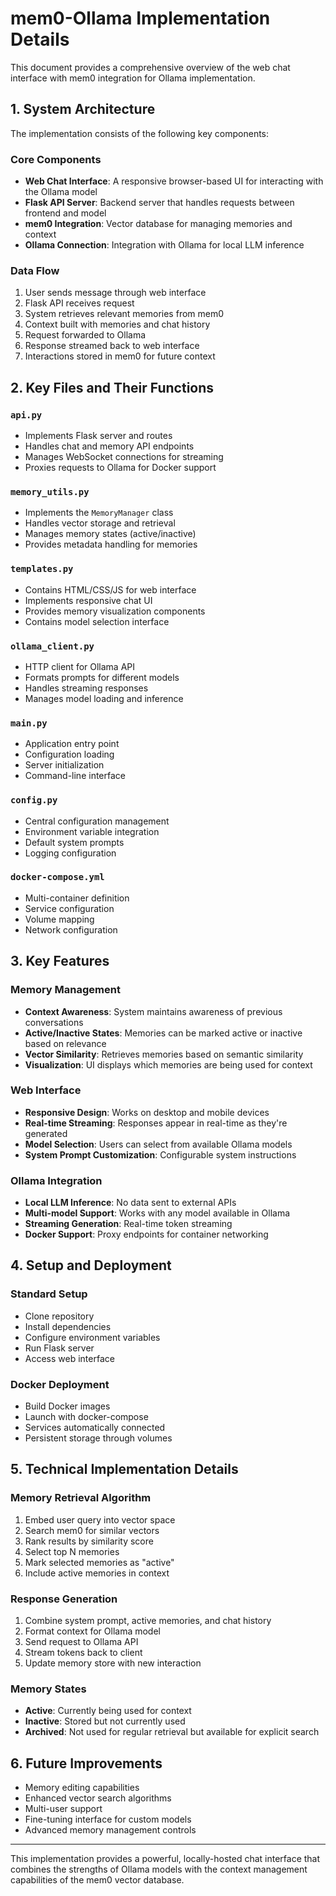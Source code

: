 # mem0-Ollama Implementation Details

This document provides a comprehensive overview of the web chat interface with mem0 integration for Ollama implementation.

## 1. System Architecture

The implementation consists of the following key components:

### Core Components
- **Web Chat Interface**: A responsive browser-based UI for interacting with the Ollama model
- **Flask API Server**: Backend server that handles requests between frontend and model
- **mem0 Integration**: Vector database for managing memories and context
- **Ollama Connection**: Integration with Ollama for local LLM inference

### Data Flow
1. User sends message through web interface
2. Flask API receives request
3. System retrieves relevant memories from mem0
4. Context built with memories and chat history
5. Request forwarded to Ollama
6. Response streamed back to web interface
7. Interactions stored in mem0 for future context

## 2. Key Files and Their Functions

### `api.py`
- Implements Flask server and routes
- Handles chat and memory API endpoints
- Manages WebSocket connections for streaming
- Proxies requests to Ollama for Docker support

### `memory_utils.py`
- Implements the `MemoryManager` class
- Handles vector storage and retrieval
- Manages memory states (active/inactive)
- Provides metadata handling for memories

### `templates.py`
- Contains HTML/CSS/JS for web interface
- Implements responsive chat UI
- Provides memory visualization components
- Contains model selection interface

### `ollama_client.py`
- HTTP client for Ollama API
- Formats prompts for different models
- Handles streaming responses
- Manages model loading and inference

### `main.py`
- Application entry point
- Configuration loading
- Server initialization
- Command-line interface

### `config.py`
- Central configuration management
- Environment variable integration
- Default system prompts
- Logging configuration

### `docker-compose.yml`
- Multi-container definition
- Service configuration
- Volume mapping
- Network configuration

## 3. Key Features

### Memory Management
- **Context Awareness**: System maintains awareness of previous conversations
- **Active/Inactive States**: Memories can be marked active or inactive based on relevance
- **Vector Similarity**: Retrieves memories based on semantic similarity
- **Visualization**: UI displays which memories are being used for context

### Web Interface
- **Responsive Design**: Works on desktop and mobile devices
- **Real-time Streaming**: Responses appear in real-time as they're generated
- **Model Selection**: Users can select from available Ollama models
- **System Prompt Customization**: Configurable system instructions

### Ollama Integration
- **Local LLM Inference**: No data sent to external APIs
- **Multi-model Support**: Works with any model available in Ollama
- **Streaming Generation**: Real-time token streaming
- **Docker Support**: Proxy endpoints for container networking

## 4. Setup and Deployment

### Standard Setup
- Clone repository
- Install dependencies
- Configure environment variables
- Run Flask server
- Access web interface

### Docker Deployment
- Build Docker images
- Launch with docker-compose
- Services automatically connected
- Persistent storage through volumes

## 5. Technical Implementation Details

### Memory Retrieval Algorithm
1. Embed user query into vector space
2. Search mem0 for similar vectors
3. Rank results by similarity score
4. Select top N memories
5. Mark selected memories as "active"
6. Include active memories in context

### Response Generation
1. Combine system prompt, active memories, and chat history
2. Format context for Ollama model
3. Send request to Ollama API
4. Stream tokens back to client
5. Update memory store with new interaction

### Memory States
- **Active**: Currently being used for context
- **Inactive**: Stored but not currently used
- **Archived**: Not used for regular retrieval but available for explicit search

## 6. Future Improvements
- Memory editing capabilities
- Enhanced vector search algorithms
- Multi-user support
- Fine-tuning interface for custom models
- Advanced memory management controls

---

This implementation provides a powerful, locally-hosted chat interface that combines the strengths of Ollama models with the context management capabilities of the mem0 vector database.

